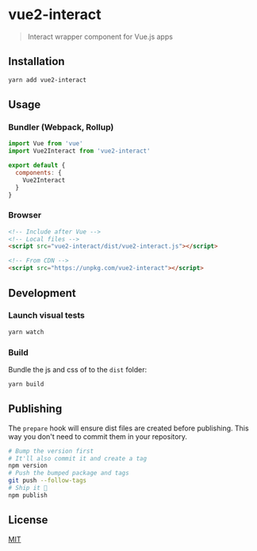 # vue2-interact

> Interact wrapper component for Vue.js apps

## Installation

```bash
yarn add vue2-interact
```

## Usage

### Bundler (Webpack, Rollup)

```js
import Vue from 'vue'
import Vue2Interact from 'vue2-interact'

export default {
  components: {
    Vue2Interact
  }
}
```

### Browser

```html
<!-- Include after Vue -->
<!-- Local files -->
<script src="vue2-interact/dist/vue2-interact.js"></script>

<!-- From CDN -->
<script src="https://unpkg.com/vue2-interact"></script>
```

## Development

### Launch visual tests

```bash
yarn watch
```

### Build

Bundle the js and css of to the `dist` folder:

```bash
yarn build
```


## Publishing

The `prepare` hook will ensure dist files are created before publishing. This
way you don't need to commit them in your repository.

```bash
# Bump the version first
# It'll also commit it and create a tag
npm version
# Push the bumped package and tags
git push --follow-tags
# Ship it 🚀
npm publish
```

## License

[MIT](http://opensource.org/licenses/MIT)
